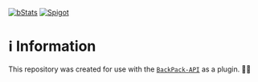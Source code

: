 [![bStats](https://raw.githubusercontent.com/intergrav/devins-badges/refs/heads/v3/assets/cozy/available/bstats_vector.svg)](https://bstats.org/plugin/bukkit/MCEngineBackPack/26147)
[![Spigot](https://raw.githubusercontent.com/intergrav/devins-badges/refs/heads/v3/assets/cozy/available/spigot_vector.svg)](https://www.spigotmc.org/resources/mcengine-backpack-original.125365/)

# ℹ️ Information

This repository was created for use with the [`BackPack-API`](https://github.com/MCEngine/backpack-api) as a plugin. 🤖🔌
